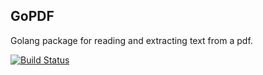 ## GoPDF 

Golang package for reading and extracting text from a pdf. 

[![Build Status](https://travis-ci.com/jwhittle933/gopdf.svg?branch=master)](https://travis-ci.com/jwhittle933/gopdf)